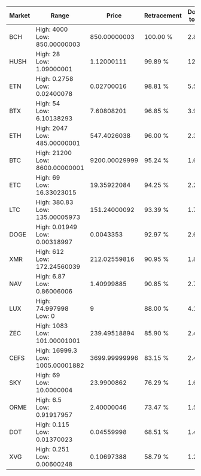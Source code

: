 | Market | Range | Price| Retracement | Doubles to 50% |
| --- | --- | --- | --- | --- |
| BCH | High: 4000<br />Low: 850.00000003 | 850.00000003 | 100.00 % | 2.85 |
| HUSH | High: 28<br />Low: 1.09000001 | 1.12000111 | 99.89 % | 12.99 |
| ETN | High: 0.2758<br />Low: 0.02400078 | 0.02700016 | 98.81 % | 5.55 |
| BTX | High: 54<br />Low: 6.10138293 | 7.60808201 | 96.85 % | 3.95 |
| ETH | High: 2047<br />Low: 485.00000001 | 547.4026038 | 96.00 % | 2.31 |
| BTC | High: 21200<br />Low: 8600.00000001 | 9200.00029999 | 95.24 % | 1.62 |
| ETC | High: 69<br />Low: 16.33023015 | 19.35922084 | 94.25 % | 2.20 |
| LTC | High: 380.83<br />Low: 135.00005973 | 151.24000092 | 93.39 % | 1.71 |
| DOGE | High: 0.01949<br />Low: 0.00318997 | 0.0043353 | 92.97 % | 2.62 |
| XMR | High: 612<br />Low: 172.24560039 | 212.02559816 | 90.95 % | 1.85 |
| NAV | High: 6.87<br />Low: 0.86006006 | 1.40999885 | 90.85 % | 2.74 |
| LUX | High: 74.997998<br />Low: 0 | 9 | 88.00 % | 4.17 |
| ZEC | High: 1083<br />Low: 101.00001001 | 239.49518894 | 85.90 % | 2.47 |
| CEFS | High: 16999.3<br />Low: 1005.00001882 | 3699.99999996 | 83.15 % | 2.43 |
| SKY | High: 69<br />Low: 10.0000004 | 23.9900862 | 76.29 % | 1.65 |
| ORME | High: 6.5<br />Low: 0.91917957 | 2.40000046 | 73.47 % | 1.55 |
| DOT | High: 0.115<br />Low: 0.01370023 | 0.04559998 | 68.51 % | 1.41 |
| XVG | High: 0.251<br />Low: 0.00600248 | 0.10697388 | 58.79 % | 1.20 |
